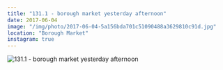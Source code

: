 ```yaml
---
title: "131.1 - borough market yesterday afternoon"
date: 2017-06-04
image: "/img/photo/2017-06-04-5a156bda701c51090488a3629810c91d.jpg"
location: "Borough Market"
instagram: true
---
```


![131.1 - borough market yesterday afternoon](/img/photo/2017-06-04-5a156bda701c51090488a3629810c91d.jpg)
